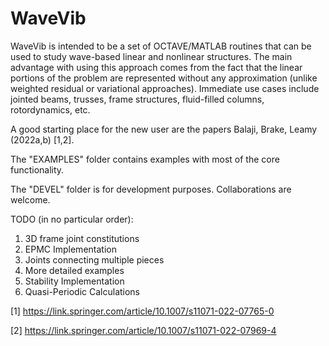# WaveVib

WaveVib is intended to be a set of OCTAVE/MATLAB routines that can be used to study wave-based linear and nonlinear structures. 
The main advantage with using this approach comes from the fact that the linear portions of the problem are represented without 
any approximation (unlike weighted residual or variational approaches). Immediate use cases include jointed beams, trusses, 
frame structures, fluid-filled columns, rotordynamics, etc.

A good starting place for the new user are the papers Balaji, Brake, Leamy (2022a,b) [1,2].

The "EXAMPLES" folder contains examples with most of the core functionality.

The "DEVEL" folder is for development purposes. Collaborations are welcome.

TODO (in no particular order): 
1. 3D frame joint constitutions
2. EPMC Implementation
3. Joints connecting multiple pieces
4. More detailed examples
5. Stability Implementation
6. Quasi-Periodic Calculations

[1] https://link.springer.com/article/10.1007/s11071-022-07765-0

[2] https://link.springer.com/article/10.1007/s11071-022-07969-4
